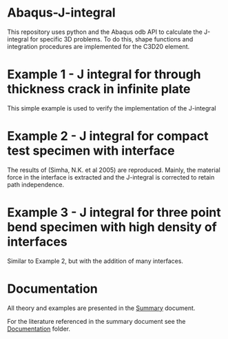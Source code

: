 # Abaqus-J-integral
This repository uses python and the Abaqus odb API to calculate the J-integral for specific 3D problems. To do this, shape functions and integration procedures are implemented for the C3D20 element.

# Example 1 - J integral for through thickness crack in infinite plate 
This simple example is used to verify the implementation of the J-integral

# Example 2 - J integral for compact test specimen with interface 
The results of (Simha, N.K. et al 2005) are reproduced. Mainly, the material force in the interface is extracted and the J-integral is corrected to retain path independence. 

# Example 3 - J integral for three point bend specimen with high density of interfaces
Similar to Example 2, but with the addition of many interfaces.

# Documentation 
All theory and examples are presented in the [Summary](https://github.com/djm87/Abaqus-J-integral/blob/master/Documentation/Summary.pdf) document.

For the literature referenced in the summary document see the [Documentation](https://github.com/djm87/Abaqus-J-integral/tree/master/Documentation) folder.
